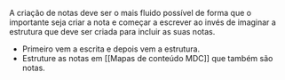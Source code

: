---
---

A criação de notas deve ser o mais fluido possível de forma que o importante seja criar a nota e começar a escrever ao invés de imaginar a estrutura que deve ser criada para incluir as suas notas. 

- Primeiro vem a escrita e depois vem a estrutura. 
- Estruture as notas em [[Mapas de conteúdo MDC]] que também são notas. 